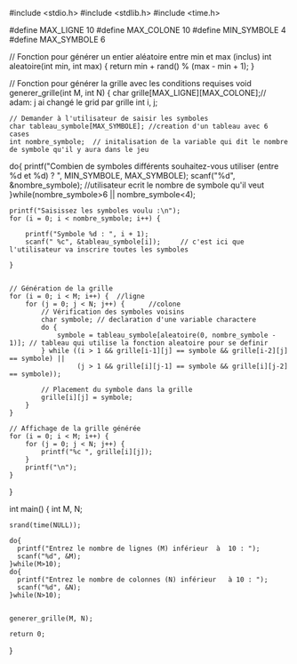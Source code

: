 #include <stdio.h>
#include <stdlib.h>
#include <time.h>

#define  MAX_LIGNE 10
#define  MAX_COLONE 10
#define MIN_SYMBOLE 4
#define MAX_SYMBOLE 6

// Fonction pour générer un entier aléatoire entre min et max (inclus)
int aleatoire(int min, int max) {
    return min + rand() % (max - min + 1);
}

// Fonction pour générer la grille avec les conditions requises
void generer_grille(int M, int N) {
    char grille[MAX_LIGNE][MAX_COLONE];// adam: j ai changé le grid par grille
    int i, j;

    // Demander à l'utilisateur de saisir les symboles
    char tableau_symbole[MAX_SYMBOLE]; //creation d'un tableau avec 6 cases
    int nombre_symbole;  // initalisation de la variable qui dit le nombre de symbole qu'il y aura dans le jeu

    
  do{
      printf("Combien de symboles différents souhaitez-vous utiliser (entre %d et %d) ? ", MIN_SYMBOLE, MAX_SYMBOLE);
      scanf("%d", &nombre_symbole);  //utilisateur ecrit le nombre de symbole qu'il veut
    }while(nombre_symbole>6 || nombre_symbole<4);
    

    printf("Saisissez les symboles voulu :\n");
    for (i = 0; i < nombre_symbole; i++) {
      
        printf("Symbole %d : ", i + 1);      
        scanf(" %c", &tableau_symbole[i]);     // c'est ici que l'utilisateur va inscrire toutes les symboles

    }

  
    // Génération de la grille
    for (i = 0; i < M; i++) {  //ligne
        for (j = 0; j < N; j++) {      //colone
            // Vérification des symboles voisins
            char symbole; // declaration d'une variable charactere
            do {
                symbole = tableau_symbole[aleatoire(0, nombre_symbole - 1)]; // tableau qui utilise la fonction aleatoire pour se definir
            } while ((i > 1 && grille[i-1][j] == symbole && grille[i-2][j] == symbole) ||
                     (j > 1 && grille[i][j-1] == symbole && grille[i][j-2] == symbole));

            // Placement du symbole dans la grille
            grille[i][j] = symbole;
        }
    }

    // Affichage de la grille générée
    for (i = 0; i < M; i++) {
        for (j = 0; j < N; j++) {
            printf("%c ", grille[i][j]);
        }
        printf("\n");
    }
}

int main() {
    int M, N;

    srand(time(NULL));

    do{
      printf("Entrez le nombre de lignes (M) inférieur  à  10 : ");
      scanf("%d", &M);
    }while(M>10);
    do{
      printf("Entrez le nombre de colonnes (N) inférieur   à 10 : ");
      scanf("%d", &N);
    }while(N>10);
    

    generer_grille(M, N);

    return 0;
}
